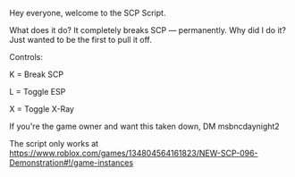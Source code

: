 Hey everyone, welcome to the SCP Script.

What does it do?
It completely breaks SCP — permanently.
Why did I do it? Just wanted to be the first to pull it off.

Controls:

K = Break SCP

L = Toggle ESP

X = Toggle X-Ray

If you're the game owner and want this taken down, DM msbncdaynight2

The script only works at
https://www.roblox.com/games/134804564161823/NEW-SCP-096-Demonstration#!/game-instances
